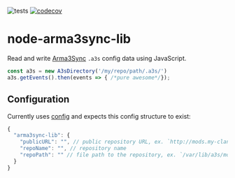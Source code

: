 ![tests](https://img.shields.io/github/workflow/status/gruppe-adler/node-arma3sync-lib/Node%20CI?label=tests)
[![codecov](https://codecov.io/gh/gruppe-adler/node-arma3sync-lib/branch/add-cc/graph/badge.svg)](https://codecov.io/gh/gruppe-adler/node-arma3sync-lib)


# node-arma3sync-lib

Read and write [Arma3Sync](svn://www.sonsofexiled.fr/repository/ArmA3Sync/trunk) `.a3s` config data using JavaScript.

```ts
const a3s = new A3sDirectory('/my/repo/path/.a3s/')
a3s.getEvents().then(events => { /*pure awesome*/});

```

## Configuration

Currently uses [config](https://www.npmjs.com/package/config) and expects this config structure to exist:

```js
{
  "arma3sync-lib": {
    "publicURL": "", // public repository URL, ex. `http://mods.my-clan.com/`
    "repoName": "", // repository name
    "repoPath": "" // file path to the repository, ex. `/var/lib/a3s/mods`
  }
}
```
